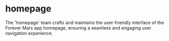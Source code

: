 # homepage
 The 'homepage' team crafts and maintains the user-friendly interface of the Forever Mars app homepage, ensuring a seamless and engaging user navigation experience.
